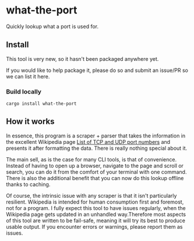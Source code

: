 # what-the-port

Quickly lookup what a port is used for.

## Install

This tool is very new, so it hasn't been packaged anywhere yet.

If you would like to help package it, please do so and submit an issue/PR so we can list it here.


### Build locally

`cargo install what-the-port`

## How it works

In essence, this program is a scraper + parser that takes the information in the excellent Wikipedia page
[List of TCP and UDP port numbers](https://en.wikipedia.org/wiki/List_of_TCP_and_UDP_port_numbers)
and presents it after formatting the data. There is really nothing special about it.

The main sell, as is the case for many CLI tools, is that of convenience.
Instead of having to open up a browser, navigate to the page and scroll or search,
you can do it from the comfort of your terminal with one command. 
There is also the additional benefit that you can now do this lookup offline thanks to caching.

Of course, the intrinsic issue with any scraper is that it isn't particularly resilient.
Wikipedia is intended for human consumption first and foremost, not for a program.
I fully expect this tool to have issues regularly, when the Wikipedia page gets updated
in an unhandled way.Therefore most aspects of this tool are written to be fail-safe,
meaning it will try its best to produce usable output. If you encounter errors or warnings,
please report them as issues.
